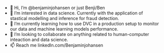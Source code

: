 - 👋 Hi, I’m @benjaminjohansen or just Benji/Ben
- 👀 I’m interested in data science. Currently with the application of stastical modelling and inference for fraud detection.
- 🌱 I’m currently learning how to use DVC in a production setup to monitor our data and machine learning models performance.
- 💞️ I’m looking to collaborate on anything related to human-computer inteaction and data science.
- 📫 Reach me linkedIn.com/Benjaminjohansen

<!---
benjaminjohansen/benjaminjohansen is a ✨ special ✨ repository because its `README.md` (this file) appears on your GitHub profile.
You can click the Preview link to take a look at your changes.
--->
